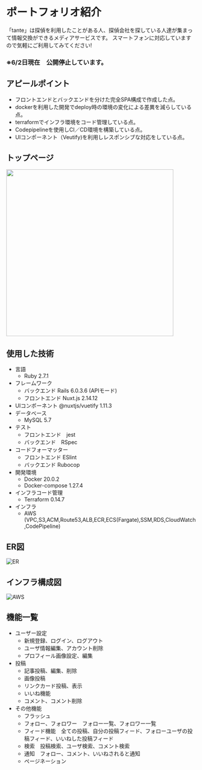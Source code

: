 # ポートフォリオ紹介

「tante」は探偵を利用したことがある人、探偵会社を探している人達が集まって情報交換ができるメディアサービスです。
スマートフォンに対応していますので気軽にご利用してみてください!

### ※6/2日現在　公開停止しています。

## アピールポイント

* フロントエンドとバックエンドを分けた完全SPA構成で作成した点。
* dockerを利用した開発でdeploy時の環境の変化による差異を減らしている点。
* terraformでインフラ環境をコード管理している点。
* Codepipelineを使用しCI／CD環境を構築している点。
* UIコンポーネント（Veutify)を利用しレスポンシブな対応をしている点。

## トップページ

<img src="https://user-images.githubusercontent.com/74387670/115364989-ea52eb80-a1fe-11eb-9a59-20c2ae872e79.png" width="443px">

## 使用した技術

* 言語
  * Ruby 2.7.1
* フレームワーク
  * バックエンド Rails 6.0.3.6 (APIモード)
  * フロントエンド Nuxt.js 2.14.12
* UIコンポーネント @nuxtjs/vuetify 1.11.3
* データベース
  * MySQL 5.7
* テスト
  * フロントエンド　jest
  * バックエンド　RSpec
* コードフォーマッター
  * フロントエンド ESlint
  * バックエンド Rubocop
* 開発環境
  * Docker 20.0.2
  * Docker-compose 1.27.4
* インフラコード管理
  * Terraform 0.14.7
* インフラ
  * AWS (VPC,S3,ACM,Route53,ALB,ECR,ECS(Fargate),SSM,RDS,CloudWatch,CodePipeline)


## ER図

![ER](https://user-images.githubusercontent.com/74387670/115243773-3bf76980-a15e-11eb-81f8-f508335104e5.png)

## インフラ構成図

![AWS](https://user-images.githubusercontent.com/74387670/115243800-41ed4a80-a15e-11eb-892f-2c6c64b19140.png)

## 機能一覧

* ユーザー設定
  * 新規登録、ログイン、ログアウト
  * ユーザ情報編集、アカウント削除
  * プロフィール画像設定、編集
* 投稿
  * 記事投稿、編集、削除
  * 画像投稿
  * リンクカード投稿、表示
  * いいね機能
  * コメント、コメント削除
* その他機能
  * フラッシュ
  * フォロー、フォロワー　フォロー一覧、フォロワー一覧
  * フィード機能　全ての投稿、自分の投稿フィード、フォローユーザの投稿フィード、いいねした投稿フィード
  * 検索　投稿検索、ユーザ検索、コメント検索
  * 通知　フォロー、コメント、いいねされると通知
  * ページネーション
